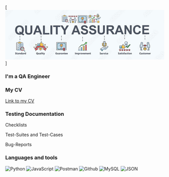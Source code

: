 [![Header](https://github.com/lobastovaA/lobastovaA/blob/main/assets/1000_F_331682758_k2dzIdzGk2sOyy1bP0Hr7dJE9pQfBt9l.jpg)]

### I'm a QA Engineer

### My CV
[Link to my CV](https://sochi.hh.ru/applicant/resumes/view?resume=f5c1bb39ff0b8e0d210039ed1f33596c45464e&customDomain=1)

### Testing Documentation
Checklists

Test-Suites and Test-Cases

Bug-Reports

### Languages and tools
![Python](https://img.shields.io/badge/-<Python>-E6E6FA?style=for-the-badge&logo=Python&logocolor=FFC0CB)
![JavaScript](https://img.shields.io/badge/-<JavaScript>-E6E6FA?style=for-the-badge&logo=JavaScript&logocolor=FFC0CB)
![Postman](https://img.shields.io/badge/-<Postman>-E6E6FA?style=for-the-badge&logo=Postman&logocolor=FFC0CB)
![Github](https://img.shields.io/badge/-<Github>-E6E6FA?style=for-the-badge&logo=Github&logocolor=FFC0CB)
![MySQL](https://img.shields.io/badge/-<MySQL>-E6E6FA?style=for-the-badge&logo=MySQL&logocolor=FFC0CB)
![JSON](https://img.shields.io/badge/-<JSON>-E6E6FA?style=for-the-badge&logo=JSON&logocolor=FFC0CB)